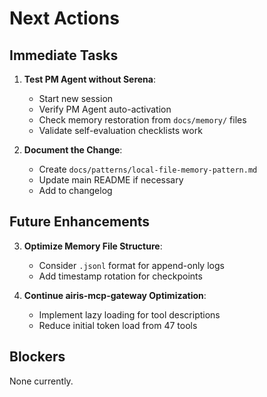 # Next Actions

## Immediate Tasks

1. **Test PM Agent without Serena**:
   - Start new session
   - Verify PM Agent auto-activation
   - Check memory restoration from `docs/memory/` files
   - Validate self-evaluation checklists work

2. **Document the Change**:
   - Create `docs/patterns/local-file-memory-pattern.md`
   - Update main README if necessary
   - Add to changelog

## Future Enhancements

3. **Optimize Memory File Structure**:
   - Consider `.jsonl` format for append-only logs
   - Add timestamp rotation for checkpoints

4. **Continue airis-mcp-gateway Optimization**:
   - Implement lazy loading for tool descriptions
   - Reduce initial token load from 47 tools

## Blockers

None currently.
